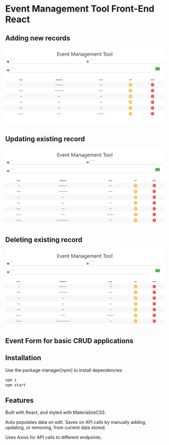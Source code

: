 # Event Management Tool Front-End React

## Adding new records

![Create](./public/create.gif)

## Updating existing record

![Update](./public/update.gif)

## Deleting existing record

![Destroy](./public/destroy.gif)

## Event Form for basic CRUD applications

## Installation

Use the package manager[npm] to install dependencies

```
npm i
npm start
```

## Features

Built with React, and styled with MaterializeCSS.

Auto populates data on edit. Saves on API calls by manually adding, updating, or removing, from current data stored.

Uses Axios for API calls to different endpoints.
